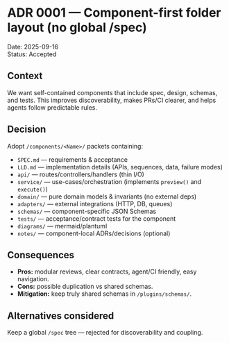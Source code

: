 # ADR 0001 — Component-first folder layout (no global /spec)
Date: 2025-09-16  
Status: Accepted

## Context
We want self-contained components that include spec, design, schemas, and tests. This improves discoverability, makes PRs/CI clearer, and helps agents follow predictable rules.

## Decision
Adopt `/components/<Name>/` packets containing:
- `SPEC.md` — requirements & acceptance
- `LLD.md` — implementation details (APIs, sequences, data, failure modes)
- `api/` — routes/controllers/handlers (thin I/O)
- `service/` — use-cases/orchestration (implements `preview()` and `execute()`)
- `domain/` — pure domain models & invariants (no external deps)
- `adapters/` — external integrations (HTTP, DB, queues)
- `schemas/` — component-specific JSON Schemas
- `tests/` — acceptance/contract tests for the component
- `diagrams/` — mermaid/plantuml
- `notes/` — component-local ADRs/decisions (optional)

## Consequences
- **Pros:** modular reviews, clear contracts, agent/CI friendly, easy navigation.
- **Cons:** possible duplication vs shared schemas.
- **Mitigation:** keep truly shared schemas in `/plugins/schemas/`.

## Alternatives considered
Keep a global `/spec` tree — rejected for discoverability and coupling.

